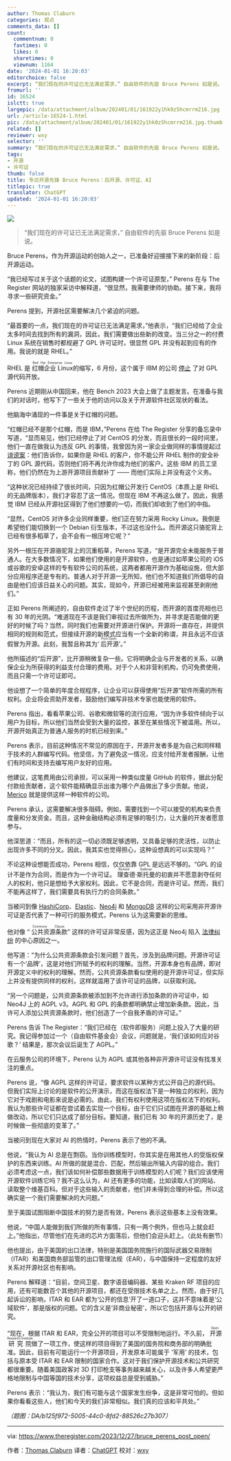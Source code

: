```yaml
---
author: Thomas Claburn
categories: 观点
comments_data: []
count:
  commentnum: 0
  favtimes: 0
  likes: 0
  sharetimes: 0
  viewnum: 1164
date: '2024-01-01 16:20:03'
editorchoice: false
excerpt: “我们现在的许可证已无法满足需求，” 自由软件的先驱 Bruce Perens 如是说。
fromurl: ''
id: 16524
islctt: true
largepic: /data/attachment/album/202401/01/161922y1hk0z5hcmrrm216.jpg
url: /article-16524-1.html
pic: /data/attachment/album/202401/01/161922y1hk0z5hcmrrm216.jpg.thumb.jpg
related: []
reviewer: wxy
selector: ''
summary: “我们现在的许可证已无法满足需求，” 自由软件的先驱 Bruce Perens 如是说。
tags:
- 开源
- 许可证
thumb: false
title: 专访开源先锋 Bruce Perens：后开源、许可证、AI
titlepic: true
translator: ChatGPT
updated: '2024-01-01 16:20:03'
---
```


![](/data/attachment/album/202401/01/161922y1hk0z5hcmrrm216.jpg)



> 
> “我们现在的许可证已无法满足需求，” 自由软件的先驱 Bruce Perens 如是说。
> 
> 
> 


Bruce Perens，作为开源运动的创始人之一，已准备好迎接接下来的新阶段：后开源运动。


“我已经写过关于这个话题的论文，试图构建一个许可证原型，” Perens 在与 The Register 网站的独家采访中解释道，“很显然，我需要律师的协助。接下来，我将寻求一些研究资金。”


Perens 提到，开源社区需要解决几个紧迫的问题。


“最首要的一点，我们现在的许可证已无法满足需求，”他表示，“我们已经给了企业太多时间去找到所有的漏洞，因此，我们需要做出些新的改变。当三分之一的付费 Linux 系统在销售时都规避了 GPL 许可证时，很显然 GPL 并没有起到应有的作用。我说的就是 RHEL。”


RHEL 是 <ruby> 红帽企业 Linux <rt>  Red Hat Enterprise Linux </rt></ruby> 的缩写，6 月份，这个属于 IBM 的公司 [停止](https://www.theregister.com/2023/06/23/red_hat_centos_move/) 了对 GPL 源代码开放。


Perens 近期刚从中国回来，他在 Bench 2023 大会上做了主题发言。在准备与我们的对话时，他写下了一些关于他的访问以及关于开源软件社区现状的看法。


他脑海中涌现的一件事是关于红帽的问题。


“红帽已经不是那个红帽，而是 IBM，”Perens 在给 The Register 分享的备忘录中写道，“显而易见，他们已经停止了对 CentOS 的分发，而且很长的一段时间里，他们一直在做我认为违反 GPL 的事情，我曾因为另一家企业做同样的事情提起过 [诽谤案](https://www.theregister.com/2020/03/27/grsecurity_bruce_perens_gpl_settlement/)：他们告诉你，如果你是 RHEL 的客户，你不能公开 RHEL 制作的安全补丁的 GPL 源代码，否则他们将不再允许你成为他们的客户。这些 IBM 的员工坚称，他们仍然在为上游开源项目贡献补丁 —— 而他们实际上并没有这个义务。


“这种状况已经持续了很长时间，只因为红帽公开发行 CentOS（本质上是 RHEL 的无品牌版本），我们才容忍了这一情况。但现在 IBM 不再这么做了。因此，我感觉 IBM 已经从开源社区得到了他们想要的一切，而我们却收到了他们的中指。


“显然，CentOS 对许多企业同样重要，他们正在努力采用 Rocky Linux。我倒是希望他们能切换到一个 Debian 衍生版本，不过这也没什么。而开源这只骆驼背上已经有很多稻草了，会不会有一根压垮它呢？”


另外一根压在开源骆驼背上的沉重稻草，Perens 写道，“是开源完全未能服务于普通人。在大多数情况下，如果他们使用的是开源软件，也是通过如苹果公司的 iOS 或谷歌的安卓这样的专有软件公司的系统，这两者都用开源作为基础设施，但大部分应用程序还是专有的。普通人对于开源一无所知，他们也不知道我们所倡导的自由是他们应该日益关心的问题。其实，现如今，开源已经被用来监视甚至剥削他们。”


正如 Perens 所阐述的，自由软件走过了半个世纪的历程，而开源的首度亮相也已有 30 年的光阴。“难道现在不该是我们审视过去所做所为，并寻求是否能做的更好的时候了吗？当然，同时我们也需要对开源进行保护。开源将一直存在，并提供相同的规则和范式，但接续开源的新模式应当有一个全新的称谓，并且永远不应该假冒为开源。此刻，我暂且称其为‘<ruby> 后开源 <rt>  Post-Open </rt></ruby>’。”


他所描述的“后开源”，比开源稍微复杂一些。它将明确企业与开发者的关系，以确保企业为所获得的利益支付合理的费用。对于个人和非营利机构，仍可免费使用，而且只需一个许可证即可。


他设想了一个简单的年度合规程序，让企业可以获得使用“后开源”软件所需的所有权利。企业将会资助开发者，鼓励他们编写非技术专家也能使用的软件。


Perens 指出，看看苹果公司、谷歌和微软等的流行应用，“因为许多软件倾向于以用户为目标，所以他们当然会受到大量的监控，甚至在某些情况下被滥用。所以，开源开始真正为普通人服务的时机已经到来。”


Perens 表示，目前这种情况不常见的原因在于，开源开发者多是为自己和同样精于技术的人群编写代码。他坚信，为了避免这一情况，应支付给开发者报酬，让他们有时间和支持去编写用户友好的应用。


他建议，这笔费用由公司承担，可以采用一种类似度量 GitHub 的软件，据此分配付款给贡献者，这个软件能精确显示出谁为哪个产品做出了多少贡献。他说，[Merico](https://www.merico.dev/) 就是提供这样一种软件的公司。


Perens 承认，这需要解决很多阻碍。例如，需要找到一个可以接受的机构来负责度量和分发资金。而且，这种金融结构必须有足够的吸引力，让大量的开发者愿意参与。


他深思道：“而且，所有的这一切必须既足够透明，又具备足够的灵活性，以防止出现许多不同的分叉。因此，我其实也觉得担心，这种设想真的可以实现吗？”


不论这种设想能否成功，Perens 相信，仅仅依靠 GPL 是远远不够的。“GPL 的设计不是作为合同，而是作为一个许可证。<ruby> 理查德·斯托曼 <rt>  Richard Stallman </rt></ruby> 的初衷并不愿意剥夺任何人的权利，他只是想给予大家权利。因此，它不是合同，而是许可证。然而，我们不能再这样了，我们需要具有执行力的合同条款。”


当被问到像 [HashiCorp](https://www.theregister.com/2023/08/11/hashicorp_bsl_licence/)、[Elastic](https://www.theregister.com/2021/01/18/elastics_doubling_down_on_open/)、[Neo4j](https://www.theregister.com/2022/03/17/court_open_source/) 和 [MongoDB](https://www.theregister.com/2018/10/16/mongodb_licensning_change/) 这样的公司采用非开源许可证是否代表了一种可行的服务模式，Perens 认为这需要新的思维。


他对像 “<ruby> 公共资源条款 <rt>  Commons Clause </rt></ruby>” 这样的许可证非常反感，因为这正是 Neo4j 陷入 [法律纠纷](https://www.theregister.com/2023/02/12/software_freedom_conservancy_fights_agplv3/) 的中心原因之一。


他写道：“为什么公共资源条款会引发问题？首先，涉及到品牌问题。开源许可证有一个‘品牌’，这是对他们所赋予的权利的理解。当然，开源本身也有品牌，即对开源定义中的权利的理解。然而，公共资源条款看似使用的是开源许可证，但实际上并没有提供同样的权利，这样就滥用了该许可证的品牌，以获取利润。


“另一个问题是，公共资源条款被添加到不允许进行添加条款的许可证中，如 Neo4J 上的 AGPL v3。AGPL 和 GPL 的条款都明确禁止增加新条款。因此，当许可人添加公共资源条款时，他们创造了一个自我矛盾的许可证。”


Perens 告诉 The Register：“我们已经在（软件即服务）问题上投入了大量的研究。我记得参加过一个（自由软件基金会）会议，问题就是，‘我们该如何应对谷歌？’ 结果是，那次会议后诞生了 AGPL。”


在云服务公司的环境下，Perens 认为 AGPL 或其他各种非开源许可证没有找准关注的重点。


Perens 说，“像 AGPL 这样的许可证，要求软件以某种方式公开自己的源代码。但我们实际上讨论的是软件的公开演示，而这在版权法下是一种独立的权利，因为它对于戏剧和电影来说是必需的。由此，我们有权利使用这项在版权法下的权利。我认为那些许可证都在尝试着去实现一个目标，由于它们只试图在开源的基础上稍做改动，所以它们只达成了部分目标。要知道，我们已有 30 年的开源历史了，是时候做一些彻底的变革了。”


当被问到现在大家对 AI 的热情时，Perens 表示了他的不满。


他说，“我认为 AI 总是在剽窃。当你训练模型时，你其实是在用其他人的受版权保护的东西来训练。AI 所做的就是混合、匹配，然后输出所输入内容的组合。我们必须考虑这一点，我们该如何补偿那些数据用于训练模型的人们呢？我们应该使用开源软件训练它吗？我不这么认为，AI 还有更多的功能，比如读取人们的网站、读取整个维基百科。但对于这些输入的贡献者，他们并未得到合理的补偿。所以这确实是一个我们需要解决的大问题。”


至于美国试图阻断中国技术的努力是否有效，Perens 表示这些基本上没有效果。


他说，“中国人能做到我们所做的所有事情，只有一两个例外，但也马上就会赶上。”他指出，尽管他们在先进的芯片方面落后，但他们会迎头赶上。（此处有删节）


他也提出，由于美国的出口法律，特别是美国国务院施行的国际武器交易限制（ITAR）和美国商务部监管的出口管理法规（EAR），与中国保持一定程度的友好关系对开源社区也有影响。


Perens 解释道：“目前，空间卫星、数字语音编码器、某些 Kraken RF 项目的应用，还有可能数百个其他的开源项目，都还在受限技术名单之上。然而，由于好几起诉讼的影响，ITAR 和 EAR 都为‘公开的信息’开了一道口子，这并不意味着是‘公域软件’，那是版权的问题。它的含义是‘非商业秘密’，所以它包括开源与公开的研究。


“现在，根据 ITAR 和 EAR，完全公开的项目可以不受限制地运行。不久前，<ruby> 开源研究院 <rt>  Open Research Institute </rt></ruby> 做了一项工作，使这样的项目得到了美国的国务院和商务部的明确批准。因此，目前有可能运行一个开源项目，开发原本可能属于 ‘军用’ 的技术，包括与原本受 ITAR 和 EAR 限制的国家合作。这对于我们保护开源技术和公共研究都很重要。随着美国政客对 3D 打印枪支等事务越来越关心，以及许多人希望更严格地限制与中国等国的技术分享，这项权益总是受到威胁。”


Perens 表示：“我认为，我们有可能与这个国家发生纷争，这是非常可怕的。但如果你看看这些人，他们和今天的我们非常相似。我们真的应该和平共处。”


*（题图：DA/b125f972-5005-44c0-8fd2-88526c27b307）*




---


via: <https://www.theregister.com/2023/12/27/bruce_perens_post_open/>


作者：[Thomas Claburn](https://www.theregister.com/Author/Thomas-Claburn) 译者：[ChatGPT](https://linux.cn/lctt/ChatGPT) 校对：[wxy](https://github.com/wxy)